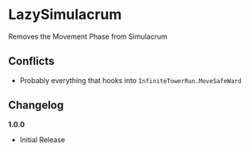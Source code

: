 # LazySimulacrum

Removes the Movement Phase from Simulacrum

## Conflicts

- Probably everything that hooks into `InfiniteTowerRun.MoveSafeWard`

## Changelog

**1.0.0**

- Initial Release
